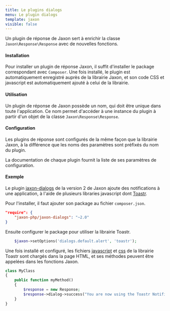 ```yaml
---
title: Le plugins dialogs
menu: Le plugin dialogs
template: jaxon
visible: false
---
```


Un plugin de réponse de Jaxon sert à enrichir la classe `Jaxon\Response\Response` avec de nouvelles fonctions.

#### Installation

Pour installer un plugin de réponse Jaxon, il suffit d'installer le package correspondant avec `Composer`.
Une fois installé, le plugin est automatiquement enregistré auprès de la librairie Jaxon, et son code CSS et javascript est automatiquement ajouté à celui de la librairie.

#### Utilisation

Un plugin de réponse de Jaxon possède un nom, qui doit être unique dans toute l'application.
Ce nom permet d'accéder à une instance du plugin à partir d'un objet de la classe `Jaxon\Response\Response`.

#### Configuration

Les plugins de réponse sont configurés de la même façon que la librairie Jaxon, à la différence que les noms des paramètres sont préfixés du nom du plugin.

La documentation de chaque plugin fournit la liste de ses paramètres de configuration.

#### Exemple

Le plugin [jaxon-dialogs](https://github.com/jaxon-php/jaxon-dialogs) de la version 2 de Jaxon ajoute des notifications à une application,
à l'aide de plusieurs libraries javascript dont [Toastr](https://github.com/CodeSeven/toastr).

Pour l'installer, il faut ajouter son package au fichier `composer.json`.
```json
"require": {
    "jaxon-php/jaxon-dialogs": "~2.0"
}
```

Ensuite configurer le package pour utiliser la librairie Toastr.

```php
    $jaxon->setOptions('dialogs.default.alert', 'toastr');
```

Une fois installé et configuré, les fichiers [javascript](https://cdnjs.cloudflare.com/ajax/libs/toastr.js/latest/js/toastr.min.js) et
[css](https://cdnjs.cloudflare.com/ajax/libs/toastr.js/latest/css/toastr.min.css) de la librairie Toastr sont chargés dans la page HTML,
et ses méthodes peuvent être appelées dans les fonctions Jaxon.

```php
class MyClass
{
    public function myMethod()
    {
        $response = new Response;
        $response->dialog->success("You are now using the Toastr Notification plugin!!");
    }
}
```

